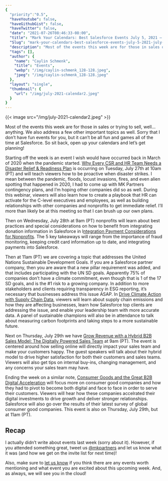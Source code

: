 ```yaml
---
{
  "priority":"0.5",
  "haveYoutube": false,
  "haveGithubGist": false,
  "haveTwitter": false,
  "date": "2021-07-26T08:46:33-08:00",
  "title": "Mark Your Calendars: Best Salesforce Events July 5, 2021 — July 9, 2021",
  "Slug": "mark-your-calendars-best-salesforce-events-july-5-2021-july-9-2021",
  "description": "Most of the events this week are for those in sales or trying to sell, well… anything. We also address a few other important topics as...",
  "tags": [],
  "author": {
    "name": "Caylin Schmenk",
    "title": "Events",
    "webp": "/img/caylin-schmenk_128-128.jpeg",
    "jpeg": "/img/caylin-schmenk_128-128.jpeg"
  },
  "layout": "single",
  "thumbnail": {
    "url": "/img/july-2021-calendar2.jpeg"
  }
}
---
```



{{< image src="/img/july-2021-calendar2.jpeg" >}}

Most of the events this week are for those in sales or trying to sell, well… anything. We also address a few other important topics as well. Sorry that I don’t have fun events for you, but it can’t be all fun and games all of the time at Salesforce. So sit back, open up your calendars and let’s get planning!

Starting off the week is an event I wish would have occurred back in March of 2020 when the pandemic started. [Why Every CSR and HR Team Needs a Disaster Relief & Readiness Plan](https://www.salesforce.com/form/sfdo/spc/disaster-relief-webinar/?_ga=2.29666429.338106580.1626971824-1449393581.1625164245) is occurring on Tuesday, July 27th at 10am (PT) and will teach viewers how to be proactive when disaster strikes. I mean between the pandemic, floods, locust invasions, fires, and even alien spotting that happened in 2020, I had to come up with MK Partners contingency plans, and I’m hoping other companies did so as well. During this webinar, viewers will also learn how to create a playbook that HR can activate for the C-level executives and employees, as well as building relationships with other companies and nonprofits to get immediate relief. I’ll more than likely be at this meeting so that I can brush up our own plans.

Then on Wednesday, July 28th at 9am (PT) nonprofits will learn about best practices and special considerations on how to benefit from integrating donation information in Salesforce in I[ntegration Payment Considerations for Nonprofits](https://www.salesforce.com/form/sfdo/ngo/integrated-payment-considerations-for-nonprofits/?_ga=2.29666429.338106580.1626971824-1449393581.1625164245). The 5 key takeaways will range from the importance of fraud monitoring, keeping credit card information up to date, and integrating payments into Salesforce.

Then at 11am (PT) we are covering a topic that addresses the United Nations Sustainable Development Goals. If you are a Salesforce partner company, then you are aware that a new pillar requirement was added, and that includes participating with the UN SD goals. Apparently 75% of companies don’t have a climate commitment, even though that is 1 of the 17 SD goals, and is the #1 risk to a growing company. In addition to more stakeholders and clients requiring transparency in ESG reporting, it’s necessary that businesses address this issue ASAP. In [Drive Climate Action with Supply Chain Data](https://www.salesforce.com/form/events/webinars/form-rss/3296648), viewers will learn about supply chain emissions and how they are affecting businesses, learn how Salesforce top clients are addressing the issue, and enable your leadership team with more accurate data. A panel of sustainable champions will also be in attendance to talk about measuring carbon footprints and taking steps to a more sustainable future.

Next on Thursday, July 29th we have [Grow Revenue with a Hybrid B2B Sales Model: The Digitally Powered Sales Team](https://www.salesforce.com/form/events/webinars/form-rss/3315478) at 9am (PT). The event is centered around how selling online will directly impact your sales team and make your customers happy. The guest speakers will talk about their hybrid model to drive higher satisfaction for both their customers and sales teams. Viewers will also get tips on internal buy-ins, changing management, and any concerns your sales team may have.

Ending the week on a similar note, [Consumer Goods and the Great B2B Digital Acceleration](https://www.salesforce.com/form/events/webinars/form-rss/3302694) will focus more on consumer good companies and how they had to pivot to become both digital and face to face in order to serve their customers. Viewers will hear how these companies accelrated their digital investments to drive growth and deliver stronger relationships. Salesforce will also go over the results of their latest survey of global consumer good companies. This event is also on Thursday, July 29th, but at 11am (PT).

Recap
------

I actually didn’t write about events last week (sorry about it). However, if you attended something great, tweet us [@mkpartners](http://www.twitter.com/mkpartners) and let us know what it was (and how we get on the invite list for next time)!

Also, make sure to [let us know](https://appexchange.salesforce.com/appxConsultingListingDetail?listingId=a0N30000001gF9jEAE&utm_source=mkp&utm_medium=referral&utm_campaign=logigear-mkp-tpp) if you think there are any events worth mentioning and what event you are excited about this upcoming week. And, as always, we will see you in the cloud!
